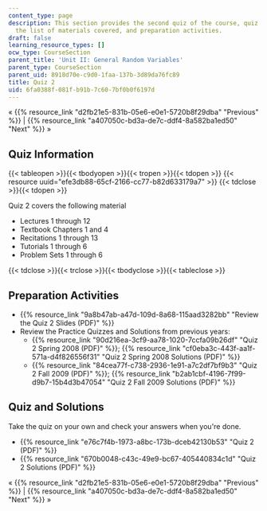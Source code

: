 ```yaml
---
content_type: page
description: This section provides the second quiz of the course, quiz solutions,
  the list of materials covered, and preparation activities.
draft: false
learning_resource_types: []
ocw_type: CourseSection
parent_title: 'Unit II: General Random Variables'
parent_type: CourseSection
parent_uid: 8918d70e-c9d0-1faa-137b-3d89da76fc89
title: Quiz 2
uid: 6fa0388f-081f-b91b-7c60-7bf0b0f6197d
---
```

« {{% resource_link "d2fb21e5-831b-05e6-e0e1-5720b8f29dba" "Previous" %}} | {{% resource_link "a407050c-bd3a-de7c-ddf4-8a582ba1ed50" "Next" %}} »

## Quiz Information

{{< tableopen >}}{{< tbodyopen >}}{{< tropen >}}{{< tdopen >}}
{{< resource uuid="efe3db88-65cf-2166-cc77-b82d633179a7" >}}
{{< tdclose >}}{{< tdopen >}}

Quiz 2 covers the following material

- Lectures 1 through 12
- Textbook Chapters 1 and 4
- Recitations 1 through 13
- Tutorials 1 through 6
- Problem Sets 1 through 6

{{< tdclose >}}{{< trclose >}}{{< tbodyclose >}}{{< tableclose >}}

## Preparation Activities

- {{% resource_link "9a8b47ab-a47d-109d-8a68-115aad3282bb" "Review the Quiz 2 Slides (PDF)" %}}
- Review the Practice Quizzes and Solutions from previous years:
    - {{% resource_link "90d216ea-3cf9-aa78-1020-7ccfa09b26df" "Quiz 2 Spring 2008 (PDF)" %}}; {{% resource_link "cf0eba3c-443f-aa1f-571a-d4f826556f31" "Quiz 2 Spring 2008 Solutions (PDF)" %}}
    - {{% resource_link "84cea77f-c738-2936-1e91-a7c2df7bf9b3" "Quiz 2 Fall 2009 (PDF)" %}}; {{% resource_link "b2ab1cbf-4196-7f99-d9b7-15b4d3b47054" "Quiz 2 Fall 2009 Solutions (PDF)" %}}

## Quiz and Solutions

Take the quiz on your own and check your answers when you're done.

- {{% resource_link "e76c7f4b-1973-a8bc-173b-dceb42130b53" "Quiz 2 (PDF)" %}}
- {{% resource_link "670b0048-c43c-49e9-bc67-405440834c1d" "Quiz 2 Solutions (PDF)" %}}

« {{% resource_link "d2fb21e5-831b-05e6-e0e1-5720b8f29dba" "Previous" %}} | {{% resource_link "a407050c-bd3a-de7c-ddf4-8a582ba1ed50" "Next" %}} »